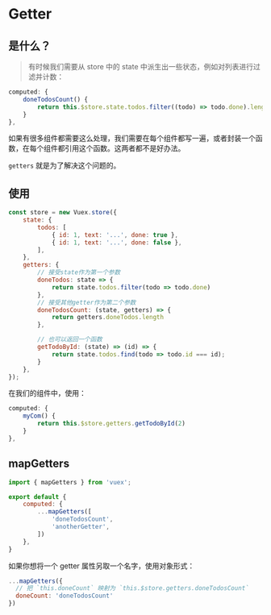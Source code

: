 # Getter

## 是什么？

> 有时候我们需要从 store 中的 state 中派生出一些状态，例如对列表进行过滤并计数：

```js
computed: {
    doneTodosCount() {
        return this.$store.state.todos.filter((todo) => todo.done).length
    }
},
```

如果有很多组件都需要这么处理，我们需要在每个组件都写一遍，或者封装一个函数，在每个组件都引用这个函数。这两者都不是好办法。

`getters` 就是为了解决这个问题的。

## 使用

```js
const store = new Vuex.store({
    state: {
        todos: [
            { id: 1, text: '...', done: true },
            { id: 1, text: '...', done: false },
        ],
    },
    getters: {
        // 接受state作为第一个参数
        doneTodos: state => {
            return state.todos.filter(todo => todo.done)
        },
        // 接受其他getter作为第二个参数
        doneTodosCount: (state, getters) => {
            return getters.doneTodos.length
        },

        // 也可以返回一个函数
        getTodoById: (state) => (id) => {
            return state.todos.find(todo => todo.id === id);
        }
    },
});
```

在我们的组件中，使用：

```js
computed: {
    myCom() {
        return this.$store.getters.getTodoById(2)
    }
},
```

## mapGetters

```js
import { mapGetters } from 'vuex';

export default {
    computed: {
        ...mapGetters([
            'doneTodosCount',
            'anotherGetter',
        ])
    },
}
```

如果你想将一个 getter 属性另取一个名字，使用对象形式：

```js
...mapGetters({
  // 把 `this.doneCount` 映射为 `this.$store.getters.doneTodosCount`
  doneCount: 'doneTodosCount'
})
```